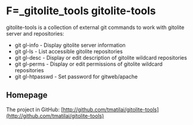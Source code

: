 # F=_gitolite_tools gitolite-tools

gitolite-tools is a collection of external git commands to work with
gitolite server and repositories:

* git gl-info     - Display gitolite server information
* git gl-ls       - List accessible gitolite repositories
* git gl-desc     - Display or edit description of gitolite wildcard repositories
* git gl-perms    - Display or edit permissions of gitolite wildcard repositories
* git gl-htpasswd - Set password for gitweb/apache

## Homepage

The project in GitHub:
[http://github.com/tmatilai/gitolite-tools](http://github.com/tmatilai/gitolite-tools)

